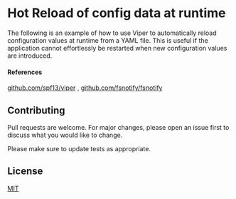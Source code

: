 # Hot Reload of config data at runtime
The following is an example of how to use Viper to automatically reload configuration values at runtime from a YAML file.
This is useful if the application cannot effortlessly be restarted when new configuration values are introduced.

#### References
[github.com/spf13/viper](github.com/spf13/viper) ,
[github.com/fsnotify/fsnotify](github.com/fsnotify/fsnotify)


## Contributing
Pull requests are welcome. For major changes, please open an issue first to discuss what you would like to change.

Please make sure to update tests as appropriate.

## License
[MIT](https://choosealicense.com/licenses/mit/)
